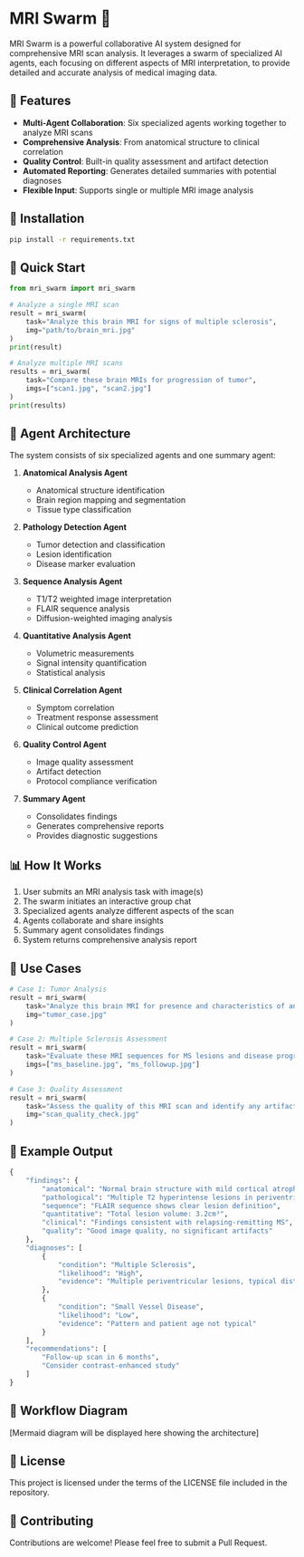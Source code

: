 # MRI Swarm 🧠

MRI Swarm is a powerful collaborative AI system designed for comprehensive MRI scan analysis. It leverages a swarm of specialized AI agents, each focusing on different aspects of MRI interpretation, to provide detailed and accurate analysis of medical imaging data.

## 🌟 Features

- **Multi-Agent Collaboration**: Six specialized agents working together to analyze MRI scans
- **Comprehensive Analysis**: From anatomical structure to clinical correlation
- **Quality Control**: Built-in quality assessment and artifact detection
- **Automated Reporting**: Generates detailed summaries with potential diagnoses
- **Flexible Input**: Supports single or multiple MRI image analysis

## 🔧 Installation

```bash
pip install -r requirements.txt
```

## 🚀 Quick Start

```python
from mri_swarm import mri_swarm

# Analyze a single MRI scan
result = mri_swarm(
    task="Analyze this brain MRI for signs of multiple sclerosis",
    img="path/to/brain_mri.jpg"
)
print(result)

# Analyze multiple MRI scans
results = mri_swarm(
    task="Compare these brain MRIs for progression of tumor",
    imgs=["scan1.jpg", "scan2.jpg"]
)
print(results)
```

## 🤖 Agent Architecture

The system consists of six specialized agents and one summary agent:

1. **Anatomical Analysis Agent**
   - Anatomical structure identification
   - Brain region mapping and segmentation
   - Tissue type classification

2. **Pathology Detection Agent**
   - Tumor detection and classification
   - Lesion identification
   - Disease marker evaluation

3. **Sequence Analysis Agent**
   - T1/T2 weighted image interpretation
   - FLAIR sequence analysis
   - Diffusion-weighted imaging analysis

4. **Quantitative Analysis Agent**
   - Volumetric measurements
   - Signal intensity quantification
   - Statistical analysis

5. **Clinical Correlation Agent**
   - Symptom correlation
   - Treatment response assessment
   - Clinical outcome prediction

6. **Quality Control Agent**
   - Image quality assessment
   - Artifact detection
   - Protocol compliance verification

7. **Summary Agent**
   - Consolidates findings
   - Generates comprehensive reports
   - Provides diagnostic suggestions

## 📊 How It Works

1. User submits an MRI analysis task with image(s)
2. The swarm initiates an interactive group chat
3. Specialized agents analyze different aspects of the scan
4. Agents collaborate and share insights
5. Summary agent consolidates findings
6. System returns comprehensive analysis report

## 🎯 Use Cases

```python
# Case 1: Tumor Analysis
result = mri_swarm(
    task="Analyze this brain MRI for presence and characteristics of any tumors",
    img="tumor_case.jpg"
)

# Case 2: Multiple Sclerosis Assessment
result = mri_swarm(
    task="Evaluate these MRI sequences for MS lesions and disease progression",
    imgs=["ms_baseline.jpg", "ms_followup.jpg"]
)

# Case 3: Quality Assessment
result = mri_swarm(
    task="Assess the quality of this MRI scan and identify any artifacts",
    img="scan_quality_check.jpg"
)
```

## 📝 Example Output

```python
{
    "findings": {
        "anatomical": "Normal brain structure with mild cortical atrophy",
        "pathological": "Multiple T2 hyperintense lesions in periventricular region",
        "sequence": "FLAIR sequence shows clear lesion definition",
        "quantitative": "Total lesion volume: 3.2cm³",
        "clinical": "Findings consistent with relapsing-remitting MS",
        "quality": "Good image quality, no significant artifacts"
    },
    "diagnoses": [
        {
            "condition": "Multiple Sclerosis",
            "likelihood": "High",
            "evidence": "Multiple periventricular lesions, typical distribution"
        },
        {
            "condition": "Small Vessel Disease",
            "likelihood": "Low",
            "evidence": "Pattern and patient age not typical"
        }
    ],
    "recommendations": [
        "Follow-up scan in 6 months",
        "Consider contrast-enhanced study"
    ]
}
```

## 🔄 Workflow Diagram

[Mermaid diagram will be displayed here showing the architecture]

## 📄 License

This project is licensed under the terms of the LICENSE file included in the repository.

## 🤝 Contributing

Contributions are welcome! Please feel free to submit a Pull Request.
